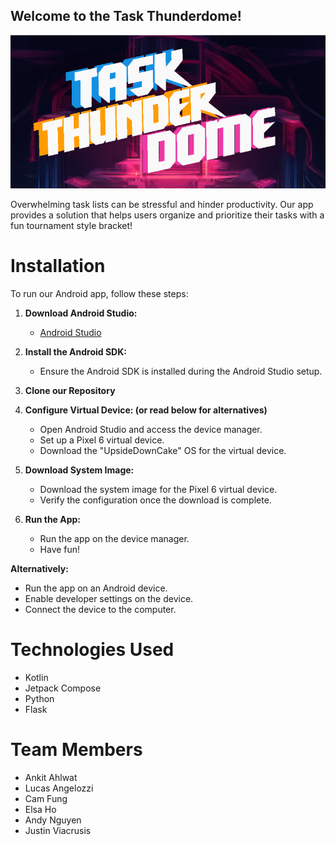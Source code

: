 ## Welcome to the Task Thunderdome!

![Cover pic](frontend/app/src/main/res/drawable/titlecropped.png)

Overwhelming task lists can be stressful and hinder productivity. Our app provides a solution that helps users organize and prioritize their tasks with a fun tournament style bracket!

# Installation
To run our Android app, follow these steps:

1. **Download Android Studio:**
   - [Android Studio](https://developer.android.com/studio)

2. **Install the Android SDK:**
   - Ensure the Android SDK is installed during the Android Studio setup.

3. **Clone our Repository**

4. **Configure Virtual Device: (or read below for alternatives)**
   - Open Android Studio and access the device manager.
   - Set up a Pixel 6 virtual device.
   - Download the "UpsideDownCake" OS for the virtual device.

5. **Download System Image:**
   - Download the system image for the Pixel 6 virtual device.
   - Verify the configuration once the download is complete.

6. **Run the App:**
   - Run the app on the device manager.
   - Have fun!

**Alternatively:**
   - Run the app on an Android device.
   - Enable developer settings on the device.
   - Connect the device to the computer.

# Technologies Used
- Kotlin
- Jetpack Compose
- Python
- Flask
   
# Team Members
- Ankit Ahlwat
- Lucas Angelozzi
- Cam Fung
- Elsa Ho
- Andy Nguyen
- Justin Viacrusis

